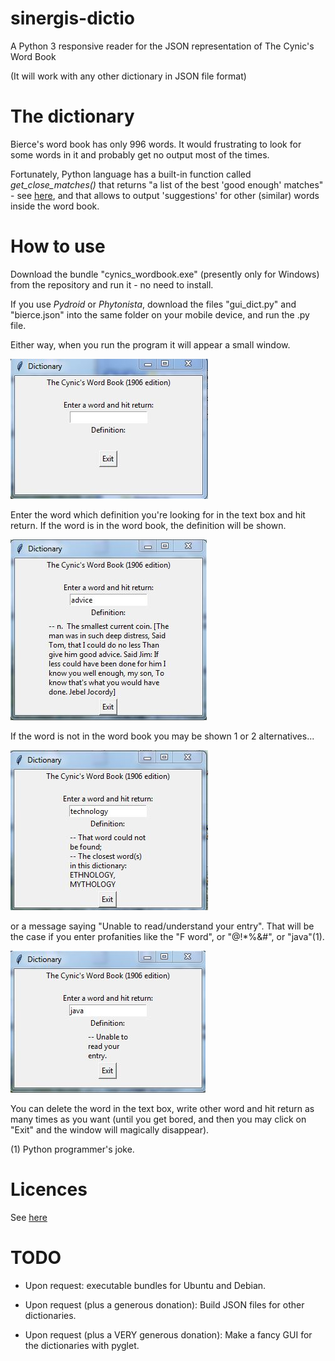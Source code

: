 # sinergis-dictio
A Python 3 responsive reader for the JSON representation of The Cynic's Word Book

(It will work with any other dictionary in JSON file format)

# The dictionary
Bierce's word book has only 996 words. It would frustrating to look for some words in it and probably get no output most of the times.

Fortunately, Python language has a built-in function called *get\_close_matches()* that returns "a list of the best 'good enough' matches" - see [here](https://docs.python.org/3.6/library/difflib.html), and that allows to output 'suggestions' for other (similar) words inside the word book.

# How to use
Download the bundle "cynics\_wordbook.exe" (presently only for Windows) from the repository and run it - no need to install.

If you use _Pydroid_ or _Phytonista_, download the files "gui\_dict.py" and "bierce.json" into the same folder on your mobile device, and run the .py file.

Either way, when you run the program it will appear a small window.

![](https://github.com/manuelcaeiro/sinergis-dictio/blob/master/screenshots/empty.JPG)

Enter the word which definition you're looking for in the text box and hit return. If the word is in the word book, the definition will be shown.

![](https://github.com/manuelcaeiro/sinergis-dictio/blob/master/screenshots/definition.JPG)

If the word is not in the word book you may be shown 1 or 2 alternatives...

![](https://github.com/manuelcaeiro/sinergis-dictio/blob/master/screenshots/alternatives.JPG)

or a message saying "Unable to read/understand your entry". That will be the case if you enter profanities like the "F word", or "@!*%&#", or "java"(1).

![](https://github.com/manuelcaeiro/sinergis-dictio/blob/master/screenshots/java.JPG)

You can delete the word in the text box, write other word and hit return as many times as you want (until you get bored, and then you may click on "Exit" and the window will magically disappear).

(1) Python programmer's joke.

# Licences
See [here](https://github.com/manuelcaeiro/sinergis-dictio/blob/master/Licences.md)

# TODO
- Upon request: executable bundles for Ubuntu and Debian.

- Upon request (plus a generous donation): Build JSON files for other dictionaries.

- Upon request (plus a VERY generous donation): Make a fancy GUI for the dictionaries with pyglet.
